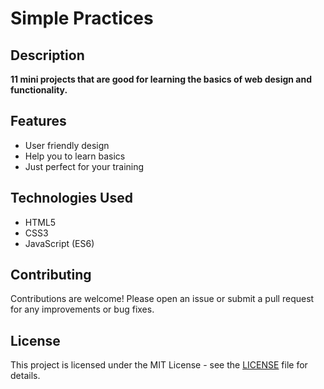 # Simple Practices
##  Description
**11 mini projects that are good for learning the basics of web design and functionality.**

## Features
-  User friendly design
- Help you to learn basics
- Just perfect for your training

## Technologies Used
- HTML5
- CSS3
- JavaScript (ES6)

## Contributing
Contributions are welcome! Please open an issue or submit a pull request for any improvements or bug fixes.

## License
This project is licensed under the MIT License - see the [LICENSE](https://github.com/sajjadjavazi/Simple-Practices/blob/master/LICENSE "LICENSE") file for details.
